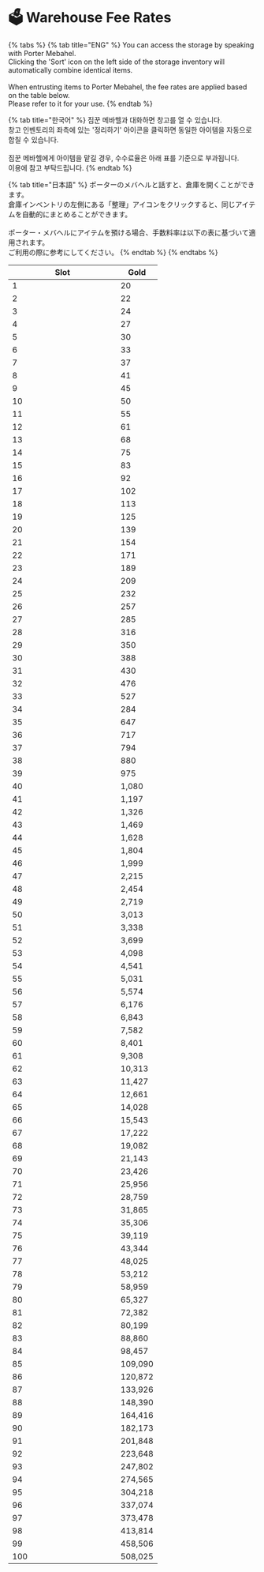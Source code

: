 # 🗳️ Warehouse Fee Rates



{% tabs %}
{% tab title="ENG" %}
You can access the storage by speaking with Porter Mebahel. \
Clicking the 'Sort' icon on the left side of the storage inventory will automatically combine identical items.\
\
When entrusting items to Porter Mebahel, the fee rates are applied based on the table below. \
Please refer to it for your use.
{% endtab %}

{% tab title="한국어" %}
짐꾼 메바헬과 대화하면 창고를 열 수 있습니다. \
창고 인벤토리의 좌측에 있는 '정리하기' 아이콘을 클릭하면 동일한 아이템을 자동으로 합칠 수 있습니다.\
\
짐꾼 메바헬에게 아이템을 맡길 경우, 수수료율은 아래 표를 기준으로 부과됩니다. \
이용에 참고 부탁드립니다.
{% endtab %}

{% tab title="日本語" %}
ポーターのメバヘルと話すと、倉庫を開くことができます。 \
倉庫インベントリの左側にある「整理」アイコンをクリックすると、同じアイテムを自動的にまとめることができます。\
\
ポーター・メバヘルにアイテムを預ける場合、手数料率は以下の表に基づいて適用されます。\
ご利用の際に参考にしてください。
{% endtab %}
{% endtabs %}



<table data-full-width="false"><thead><tr><th width="204">Slot  </th><th>Gold</th></tr></thead><tbody><tr><td>1</td><td>20</td></tr><tr><td>2</td><td>22</td></tr><tr><td>3</td><td>24</td></tr><tr><td>4</td><td>27</td></tr><tr><td>5</td><td>30</td></tr><tr><td>6</td><td>33</td></tr><tr><td>7</td><td>37</td></tr><tr><td>8</td><td>41</td></tr><tr><td>9</td><td>45</td></tr><tr><td>10</td><td>50</td></tr><tr><td>11</td><td>55</td></tr><tr><td>12</td><td>61</td></tr><tr><td>13</td><td>68</td></tr><tr><td>14</td><td>75</td></tr><tr><td>15</td><td>83</td></tr><tr><td>16</td><td>92</td></tr><tr><td>17</td><td>102</td></tr><tr><td>18</td><td>113</td></tr><tr><td>19</td><td>125</td></tr><tr><td>20</td><td>139</td></tr><tr><td>21</td><td>154</td></tr><tr><td>22</td><td>171</td></tr><tr><td>23</td><td>189</td></tr><tr><td>24</td><td>209</td></tr><tr><td>25</td><td>232</td></tr><tr><td>26</td><td>257</td></tr><tr><td>27</td><td>285</td></tr><tr><td>28</td><td>316</td></tr><tr><td>29</td><td>350</td></tr><tr><td>30</td><td>388</td></tr><tr><td>31</td><td>430</td></tr><tr><td>32</td><td>476</td></tr><tr><td>33</td><td>527</td></tr><tr><td>34</td><td>284</td></tr><tr><td>35</td><td>647</td></tr><tr><td>36</td><td>717</td></tr><tr><td>37</td><td>794</td></tr><tr><td>38</td><td>880</td></tr><tr><td>39</td><td>975</td></tr><tr><td>40</td><td>1,080</td></tr><tr><td>41</td><td>1,197</td></tr><tr><td>42</td><td>1,326</td></tr><tr><td>43</td><td>1,469</td></tr><tr><td>44</td><td>1,628</td></tr><tr><td>45</td><td>1,804</td></tr><tr><td>46</td><td>1,999</td></tr><tr><td>47</td><td>2,215</td></tr><tr><td>48</td><td>2,454</td></tr><tr><td>49</td><td>2,719</td></tr><tr><td>50</td><td>3,013</td></tr><tr><td>51</td><td>3,338</td></tr><tr><td>52</td><td>3,699</td></tr><tr><td>53</td><td>4,098</td></tr><tr><td>54</td><td>4,541</td></tr><tr><td>55</td><td>5,031</td></tr><tr><td>56</td><td>5,574</td></tr><tr><td>57</td><td>6,176</td></tr><tr><td>58</td><td>6,843</td></tr><tr><td>59</td><td>7,582</td></tr><tr><td>60</td><td>8,401</td></tr><tr><td>61</td><td>9,308</td></tr><tr><td>62</td><td>10,313</td></tr><tr><td>63</td><td>11,427</td></tr><tr><td>64</td><td>12,661</td></tr><tr><td>65</td><td>14,028</td></tr><tr><td>66</td><td>15,543</td></tr><tr><td>67</td><td>17,222</td></tr><tr><td>68</td><td>19,082</td></tr><tr><td>69</td><td>21,143</td></tr><tr><td>70</td><td>23,426</td></tr><tr><td>71</td><td>25,956</td></tr><tr><td>72</td><td>28,759</td></tr><tr><td>73</td><td>31,865</td></tr><tr><td>74</td><td>35,306</td></tr><tr><td>75</td><td>39,119</td></tr><tr><td>76</td><td>43,344</td></tr><tr><td>77</td><td>48,025</td></tr><tr><td>78</td><td>53,212</td></tr><tr><td>79</td><td>58,959</td></tr><tr><td>80</td><td>65,327</td></tr><tr><td>81</td><td>72,382</td></tr><tr><td>82</td><td>80,199</td></tr><tr><td>83</td><td>88,860</td></tr><tr><td>84</td><td>98,457</td></tr><tr><td>85</td><td>109,090</td></tr><tr><td>86</td><td>120,872</td></tr><tr><td>87</td><td>133,926</td></tr><tr><td>88</td><td>148,390</td></tr><tr><td>89</td><td>164,416</td></tr><tr><td>90</td><td>182,173</td></tr><tr><td>91</td><td>201,848</td></tr><tr><td>92</td><td>223,648</td></tr><tr><td>93</td><td>247,802</td></tr><tr><td>94</td><td>274,565</td></tr><tr><td>95</td><td>304,218</td></tr><tr><td>96</td><td>337,074</td></tr><tr><td>97</td><td>373,478</td></tr><tr><td>98</td><td>413,814</td></tr><tr><td>99</td><td>458,506</td></tr><tr><td>100</td><td>508,025</td></tr></tbody></table>

